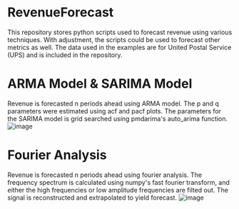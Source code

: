 # RevenueForecast
This repository stores python scripts used to forecast revenue using various techniques. With adjustment, the scripts could be used to forecast other metrics as well.
The data used in the examples are for United Postal Service (UPS) and is included in the repository.

# ARMA Model & SARIMA Model
Revenue is forecasted n periods ahead using ARMA model. The p and q parameters were estimated using acf and pacf plots. The parameters for the SARIMA model is grid
searched using pmdarima's auto_arima function.
![image](https://user-images.githubusercontent.com/45056473/197661888-575d6e7f-ba6a-4ead-9339-36753276c1fe.png)

# Fourier Analysis
Revenue is forecasted n periods ahead using fourier analysis. The frequency spectrum is calculated using numpy's fast fourier transform, and either the high frequencies
or low amplitude frequencies are filted out. The signal is reconstructed and extrapolated to yield forecast. 
![image](https://user-images.githubusercontent.com/45056473/197662542-dcdcc6c7-0aeb-4e20-a8d1-944fd2b59dee.png)
